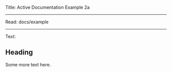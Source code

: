 Title: Active Documentation Example 2a

----

Read: docs/example

----

Text:

## Heading

Some more text here.